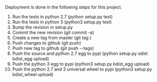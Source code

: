 Deployment is done in the following steps for this project.

1. Run the tests in python 2.7 (python setup.py test)
2. Run the tests in python 3 (python3 setup.py test)
3. Bump the revision in setup.py
4. Commit the new revision (git commit -a)
5. Create a new tag from master (git tag <version number from setup.py>)
6. Push changes to github (git push)
7. Push new tag to github (git push --tags)
8. Push the source and python 2.7 egg to pypi (python setup.py sdist bdist_egg upload)
9. Push the python 3 egg to pypi (python3 setup.py bdist_egg upload)
10. Push the python 2.7 and 3 universal wheel to pypi (python3 setup.py bdist_wheel upload)
